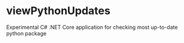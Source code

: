 # viewPythonUpdates
Experimental C# .NET Core application for checking most up-to-date python package
